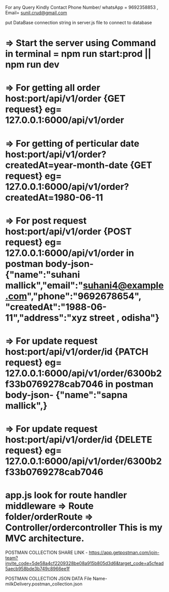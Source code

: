 For any Query Kindly Contact Phone Number/ whatsApp = 9692358853 , Email= sunil.crud@gmail.com

put DataBase connection string in server.js file to connect to database

# => Start the server using Command in terminal = npm run start:prod || npm run dev

# => For getting all order host:port/api/v1/order {GET request} eg= 127.0.0.1:6000/api/v1/order

# => For getting of perticular date host:port/api/v1/order?createdAt=year-month-date {GET request} eg= 127.0.0.1:6000/api/v1/order?createdAt=1980-06-11

# => For post request host:port/api/v1/order {POST request} eg= 127.0.0.1:6000/api/v1/order in postman body-json- {"name":"suhani mallick","email":"suhani4@example.com","phone":"9692678654", "createdAt":"1988-06-11","address":"xyz street , odisha"}

# => For update request host:port/api/v1/order/id {PATCH request} eg= 127.0.0.1:6000/api/v1/order/6300b2f33b0769278cab7046 in postman body-json- {"name":"sapna mallick",}

# => For update request host:port/api/v1/order/id {DELETE request} eg= 127.0.0.1:6000/api/v1/order/6300b2f33b0769278cab7046

# app.js look for route handler middleware => Route folder/orderRoute => Controller/ordercontroller This is my MVC architecture.

POSTMAN COLLECTION SHARE LINK - https://app.getpostman.com/join-team?invite_code=5de58a4cf2209328be08a915b805d3d6&target_code=a5cfead5aecb958bde3b749c8966ee1f

POSTMAN COLLECTION JSON DATA File Name- milkDelivery.postman_collection.json
